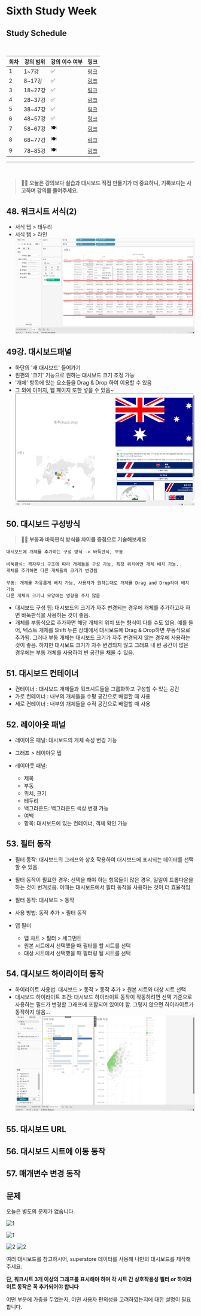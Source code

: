 # Sixth Study Week


## Study Schedule
<br>

| 회차 | 강의 범위   | 강의 이수 여부 | 링크                                                                                                     |
|------|-------------|----------------|--------------------------------------------------------------------------------------------------------|
| 1    | 1~7강       | ✅              | [링크](https://www.youtube.com/watch?v=AXkaUrJs-Ko&list=PL87tgIIryGsa5vdz6MsaOEF8PK-YqK3fz&index=84)    |
| 2    | 8~17강      | ✅              | [링크](https://www.youtube.com/watch?v=AXkaUrJs-Ko&list=PL87tgIIryGsa5vdz6MsaOEF8PK-YqK3fz&index=75)    |
| 3    | 18~27강     | ✅              | [링크](https://www.youtube.com/watch?v=AXkaUrJs-Ko&list=PL87tgIIryGsa5vdz6MsaOEF8PK-YqK3fz&index=65)    |
| 4    | 28~37강     | ✅              | [링크](https://www.youtube.com/watch?v=e6J0Ljd6h44&list=PL87tgIIryGsa5vdz6MsaOEF8PK-YqK3fz&index=55)    |
| 5    | 38~47강     | ✅              | [링크](https://www.youtube.com/watch?v=AXkaUrJs-Ko&list=PL87tgIIryGsa5vdz6MsaOEF8PK-YqK3fz&index=45)    |
| 6    | 48~57강     | ✅              | [링크](https://www.youtube.com/watch?v=AXkaUrJs-Ko&list=PL87tgIIryGsa5vdz6MsaOEF8PK-YqK3fz&index=35)    |
| 7    | 58~67강     | 🍽️             | [링크](https://www.youtube.com/watch?v=AXkaUrJs-Ko&list=PL87tgIIryGsa5vdz6MsaOEF8PK-YqK3fz&index=25)    |
| 8    | 68~77강     | 🍽️             | [링크](https://www.youtube.com/watch?v=AXkaUrJs-Ko&list=PL87tgIIryGsa5vdz6MsaOEF8PK-YqK3fz&index=15)    |
| 9    | 78~85강     | 🍽️             | [링크](https://www.youtube.com/watch?v=AXkaUrJs-Ko&list=PL87tgIIryGsa5vdz6MsaOEF8PK-YqK3fz&index=5)     |
---

<br/>
<!-- 여기까진 그대로 둬 주세요-->

> **🧞‍♀️ 오늘은 강의보다 실습과 대시보드 직접 만들기가 더 중요하니, 기록보다는 사고하며 강의를 들어주세요.**

## 48. 워크시트 서식(2)

<!-- 워크시트에 관해 본 강의에서 알게 된 점을 적어주세요 -->

- 서식 탭 > 테두리
- 서식 탭 > 라인
![](https://github.com/bird-one-00/tableau_til/blob/main/tableau/img/%EC%8A%A4%ED%81%AC%EB%A6%B0%EC%83%B7%202024-11-12%20024346.png)


## 49강. 대시보드패널

<!-- 대시보드패널 강의에서 알게 된 점을 적어주세요. -->
- 하단의 '새 대시보드' 들어가기
- 왼편의 '크기' 기능으로 원하는 대시보드 크기 조정 가능
- '개체' 항목에 있는 요소들을 Drag & Drop 하여 이용할 수 있음
- 그 외에 이미지, 웹 페이지 또한 넣을 수 있음~
![](https://github.com/bird-one-00/tableau_til/blob/main/tableau/img/%EC%8A%A4%ED%81%AC%EB%A6%B0%EC%83%B7%202024-11-12%20031338.png)


## 50. 대시보드 구성방식

<!-- 알게 된 점을 적고, 아래 질문에 답해보세요 :) -->

> **🧞‍♀️ 부동과 바둑판식 방식을 차이를 중점으로 기술해보세요**
```
대시보드에 개체를 추가하는 구성 방식 -> 바둑판식, 부동

바둑판식: 격자무늬 구조에 따라 개체들을 구성 가능, 특정 위치에만 개체 배치 가능.
개체를 추가하면 다른 개체들의 크기가 변경됨

부동: 개체를 자유롭게 배치 가능, 사용자가 원하는대로 개체를 Drag and Drop하여 배치 가능
다른 개체의 크기나 모양에는 영향을 주지 않음
```
- 대시보드 구성 팁: 대시보드의 크기가 자주 변경되는 경우에 개체를 추가하고자 하면 바둑판식을 사용하는 것이 좋음.
- 개체를 부동식으로 추가하면 해당 개체의 위치 또는 형식이 다를 수도 있음. 예를 들어, 텍스트 개체를 Shift 누른 상태에서 대시보드에 Drag & Drop하면 부동식으로 추가됨. 그러나 부동 개체는 대시보드 크기가 자주 변경되지 않는 경우에 사용하는 것이 좋음. 하지만 대시보드 크기가 자주 변경되지 않고 그래프 내 빈 공간이 많은 경우에는 부동 개체를 사용하여 빈 공간을 채울 수 있음.


## 51. 대시보드 컨테이너
- 컨테이너 : 대시보드 개체들과 워크시트들을 그룹화하고 구성할 수 있는 공간
- 가로 컨테이너 : 내부의 개체들을 수평 공간으로 배열할 때 사용
- 세로 컨테이너 : 내부의 개체들을 수직 공간으로 배열할 때 사용

## 52. 레이아웃 패널
- 레이아웃 패널: 대시보드의 개체 속성 변경 가능
- 그래프 > 레이아웃 탭

- 레이아웃 패널:
    - 제목
    - 부동
    - 위치, 크기
    - 테두리
    - 백그라운드: 백그라운드 색상 변경 가능
    - 여백
    - 항목: 대시보드에 있는 컨테이너, 객체 확인 가능

## 53. 필터 동작

<!-- 필터 동작에 대해 알게 된 점을 적어주세요 -->

- 필터 동작: 대시보드의 그래프와 상호 작용하여 대시보드에 표시되는 데이터를 선택할 수 있음.
- 필터 동작이 필요한 경우: 선택을 해야 하는 항목들이 많은 경우, 일일이 드롭다운을 하는 것이 번거로움. 이때는 대시보드에서 필터 동작을 사용하는 것이 더 효율적임
- 필터 동작: 대시보드 > 동작

- 사용 방법: 동작 추가 > 필터 동작
- 맵 필터
    - 맵 차트 > 필터 > 세그먼트
    - 원본 시트에서 선택했을 때 필터를 할 시트를 선택
    - 대상 시트에서 선택했을 때 필터링 될 시트를 선택

## 54. 대시보드 하이라이터 동작

<!-- 하이라이터에 대해 알게 된 점을 적어주세요 -->

- 하이라이트 사용법: 대시보드 > 동작 > 동작 추가 > 원본 시트와 대상 시트 선택
- 대시보드 하이라이트 조건: 대시보드 하이라이트 동작이 작동하려면 선택 기준으로 사용하는 필드가 변경할 그래프에 포함되어 있어야 함. 그렇지 않으면 하이라이트가 동작하지 않음...
![](https://github.com/bird-one-00/tableau_til/blob/main/tableau/img/%EC%8A%A4%ED%81%AC%EB%A6%B0%EC%83%B7%202024-11-12%20041415.png)

## 55. 대시보드 URL

<!-- URL에 대해 알게 된 점을 적어주세요 -->


## 56. 대시보드 시트에 이동 동작

<!-- 대시보드 시트에 이동에 대해 알게 된 점을 적어주세요!-->

## 57. 매개변수 변경 동작

<!-- 매개변수 변경 동작에 대해 알게 된 점을 적어주세요!-->

## 문제

오늘은 별도의 문제가 없습니다. 

![1](../study/img/3rd%20study/1688556627184.png)

![1](../study/img/3rd%20study/Global%20SuperStore%20Dashboard.png)

![2](../study/img/3rd%20study/images.jpeg)
![2](../study/img/3rd%20study/maxresdefault.jpg)

여러 대시보드를 참고하시어, superstore 데이터를 사용해 나만의 대시보드를 제작해주세요.

**단, 워크시트 3개 이상의 그래프를 표시해야 하며 각 시트 간 상호작용성 필터 or 하이라이트 동작은 꼭 추가되어야 합니다**

어떤 부분에 가중을 두었는지, 어떤 사용자 편의성을 고려하였는지에 대한 설명이 필요합니다.